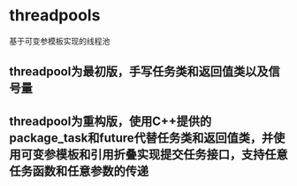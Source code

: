 # threadpools
基于可变参模板实现的线程池
## threadpool为最初版，手写任务类和返回值类以及信号量
## threadpool为重构版，使用C++提供的package_task和future代替任务类和返回值类，并使用可变参模板和引用折叠实现提交任务接口，支持任意任务函数和任意参数的传递
